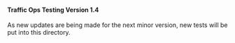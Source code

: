 
#### Traffic Ops Testing Version 1.4

As new updates are being made for the next minor version, new tests will be put into this directory.

